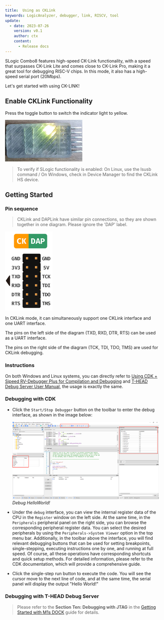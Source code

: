 ```yaml
---
title:  Using as CKLink
keywords: LogicAnalyzer, debugger, link, RISCV, tool
update:
  - date: 2023-07-26
    version: v0.1
    author: ctx
    content:
      - Release docs
---
```


SLogic Combo8 features high-speed CK-Link functionality, with a speed that surpasses CK-Link Lite and comes close to CK-Link Pro, making it a great tool for debugging RISC-V chips. In this mode, it also has a high-speed serial port (20Mbps).

Let's get started with using CK-LINK!

## Enable CKLink Functionality

Press the toggle button to switch the indicator light to yellow.

![slogic_led_yellow](./../../../zh/logic_analyzer/combo8/assets/use_cklink_function/slogic_led_yellow.png)

> To verify if SLogic functionality is enabled:
> On Linux, use the lsusb command / On Windows, check in Device Manager to find the CKLink HS device.

## Getting Started

### Pin sequence

> CKLink and DAPLink have similar pin connections, so they are shown together in one diagram. Please ignore the 'DAP' label.

![daplink_cklink_line_order](./../../../zh/logic_analyzer/combo8/assets/use_daplink_function/daplink_cklink_line_order.png)

In CKLink mode, it can simultaneously support one CKLink interface and one UART interface.

The pins on the left side of the diagram (TXD, RXD, DTR, RTS) can be used as a UART interface.

The pins on the right side of the diagram (TCK, TDI, TDO, TMS) are used for CKLink debugging.

### Instructions

On both Windows and Linux systems, you can directly refer to [Using CDK + Sipeed RV-Debugger Plus for Compilation and Debugging](https://bouffalolab.gitee.io/bl_mcu_sdk/get_started/cdk_rv_debugger_plus.html#cdk-sipeed-rv-debugger-plus) and [T-HEAD Debug Server User Manual](https://occ.t-head.cn/document?temp=introduction-2&slug=t-head-debug-server-user-manual), the usage is exactly the same.

### Debugging with CDK

- Click the `Start/Stop Debugger` button on the toolbar to enter the debug interface, as shown in the image below:

   ![Debug CDK](./../../../zh/logic_analyzer/combo8/assets/use_cklink_function/cklink_cdk_debug.png)
   _Debug HelloWorld!_

- Under the `debug` interface, you can view the internal register data of the CPU in the `Register` window on the left side. At the same time, in the `Peripherals` peripheral panel on the right side, you can browse the corresponding peripheral register data. You can select the desired peripherals by using the `Peripherals->System Viewer` option in the top menu bar. Additionally, in the toolbar above the interface, you will find relevant debugging buttons that can be used for setting breakpoints, single-stepping, executing instructions one by one, and running at full speed. Of course, all these operations have corresponding shortcuts and quick setup methods. For detailed information, please refer to the CDK documentation, which will provide a comprehensive guide.

- Click the single-step run button to execute the code. You will see the cursor move to the next line of code, and at the same time, the serial panel will display the output "Hello World!"

### Debugging with T-HEAD Debug Server

> Please refer to the **Section Ten: Debugging with JTAG** in the [Getting Started with M1s DOCK](../../maix/m1s/other/start.md) guide for details.
